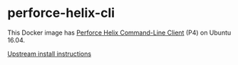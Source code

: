 # perforce-helix-cli

This Docker image has [Perforce Helix Command-Line Client](https://www.perforce.com/downloads/helix-command-line-client-p4)
(P4) on Ubuntu 16.04.

[Upstream install instructions](https://www.perforce.com/perforce/doc.current/manuals/p4sag/index.html#P4SAG/install.linux.packages.install.html%3FTocPath%3DInstalling%2520and%2520upgrading%2520the%2520server%7CLinux%2520package-based%2520installation%7C_____1)
